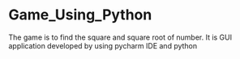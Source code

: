 # Game_Using_Python
The game is to find the square and square root of number. It is GUI application developed by using pycharm IDE and python
